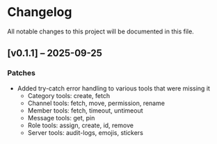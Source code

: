 # Changelog

All notable changes to this project will be documented in this file.

## [v0.1.1] – 2025-09-25

### Patches

- Added try-catch error handling to various tools that were missing it
  - Category tools: create, fetch
  - Channel tools: fetch, move, permission, rename
  - Member tools: fetch, timeout, untimeout
  - Message tools: get, pin
  - Role tools: assign, create, id, remove
  - Server tools: audit-logs, emojis, stickers

